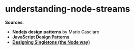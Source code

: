 # understanding-node-streams

**Sources**:
  - **Nodejs design patterns** by Mario Casciaro
  - **[JavaScript Design Patterns](https://www.dofactory.com/javascript/design-patterns)**
  - **[Designing Singletons (the Node way)](http://thenodeway.io/posts/designing-singletons/)**
